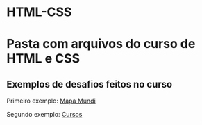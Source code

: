 # HTML-CSS
 <h1>Pasta com arquivos do curso de HTML e CSS</h1>
 <h2>Exemplos de desafios feitos no curso</h2>
 <p>Primeiro exemplo:     <a href="https://marcosppsilva.github.io/HTML-CSS/desafios/d003/" target="_blank">Mapa Mundi</a></p>
 <p>Segundo exemplo:     <a href="https://marcosppsilva.github.io/HTML-CSS/desafios/d009/" target="_blank">Cursos</a></p>
 
